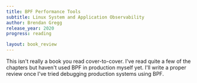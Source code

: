 ```yaml
---
title: BPF Performance Tools
subtitle: Linux System and Application Observability
author: Brendan Gregg
release_year: 2020
progress: reading

layout: book_review
---
```


This isn't really a book you read cover-to-cover. I've read quite a few of the chapters but haven't used BPF in production myself yet. I'll write a proper review once I've tried debugging production systems using BPF.
